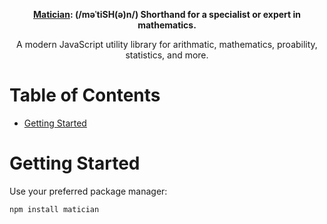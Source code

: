 <div align="center">

**[Matician](): (/məˈtiSH(ə)n/) Shorthand for a specialist or expert in mathematics.**

<p>
A modern JavaScript utility library for arithmatic, mathematics, proability, statistics, and more.
</p>

</div>

# Table of Contents

- [Getting Started](#getting-started)

# Getting Started

Use your preferred package manager:

```
npm install matician
```
